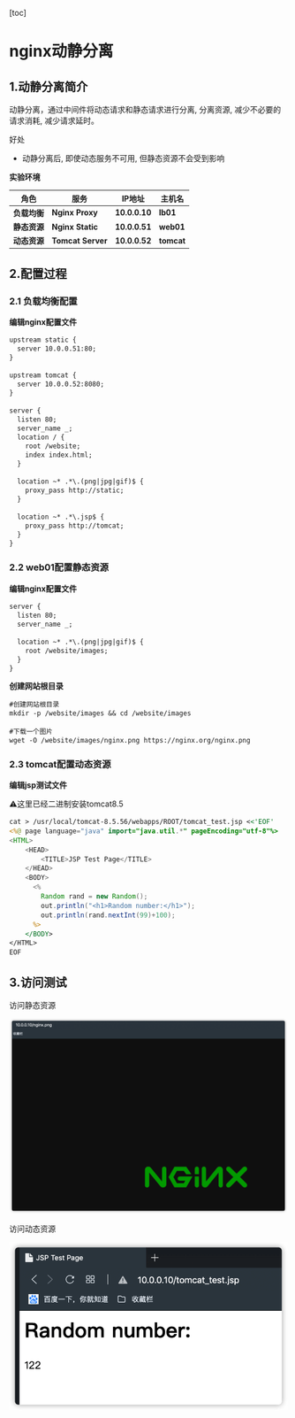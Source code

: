 [toc]



# nginx动静分离

## 1.动静分离简介

动静分离，通过中间件将动态请求和静态请求进行分离, 分离资源, 减少不必要的请求消耗, 减少请求延时。

好处

- 动静分离后, 即使动态服务不可用, 但静态资源不会受到影响



**实验环境**

| **角色**     | **服务**          | **IP地址**    | **主机名** |
| ------------ | ----------------- | ------------- | ---------- |
| **负载均衡** | **Nginx Proxy**   | **10.0.0.10** | **lb01**   |
| **静态资源** | **Nginx Static**  | **10.0.0.51** | **web01**  |
| **动态资源** | **Tomcat Server** | **10.0.0.52** | **tomcat** |



## 2.配置过程

### 2.1 负载均衡配置

**编辑nginx配置文件**

```nginx
upstream static {
  server 10.0.0.51:80;
}

upstream tomcat {
  server 10.0.0.52:8080;
}

server {
  listen 80;
  server_name _;
  location / {
    root /website;
    index index.html;
  }
  
  location ~* .*\.(png|jpg|gif)$ {
    proxy_pass http://static;
  }
  
  location ~* .*\.jsp$ {
    proxy_pass http://tomcat;
  }
}
```





### 2.2 web01配置静态资源

**编辑nginx配置文件**

```nginx
server {
  listen 80;
  server_name _;

  location ~* .*\.(png|jpg|gif)$ {
    root /website/images;
  }
}
```



**创建网站根目录**

```shell
#创建网站根目录
mkdir -p /website/images && cd /website/images

#下载一个图片
wget -O /website/images/nginx.png https://nginx.org/nginx.png
```



### 2.3 tomcat配置动态资源



**编辑jsp测试文件**

⚠️这里已经二进制安装tomcat8.5

```jsp
cat > /usr/local/tomcat-8.5.56/webapps/ROOT/tomcat_test.jsp <<'EOF'
<%@ page language="java" import="java.util.*" pageEncoding="utf-8"%>
<HTML>
    <HEAD>
        <TITLE>JSP Test Page</TITLE>
    </HEAD>
    <BODY>
      <%
        Random rand = new Random();
        out.println("<h1>Random number:</h1>");
        out.println(rand.nextInt(99)+100);
      %>
    </BODY>
</HTML>
EOF
```



## 3.访问测试

访问静态资源

![iShot2020-06-2310.06.48](https://raw.githubusercontent.com/pptfz/picgo-images/master/img/iShot2020-06-2310.06.48.png)



访问动态资源

![iShot2020-06-2310.07.33](https://raw.githubusercontent.com/pptfz/picgo-images/master/img/iShot2020-06-2310.07.33.png)
